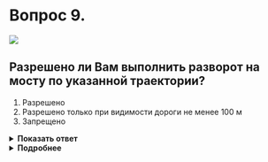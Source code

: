# Вопрос 9.

![](https://s.drom.ru/i24227/pdd/tickets/2016/1542608477.jpg)

## Разрешено ли Вам выполнить разворот на мосту по указанной траектории?

1. Разрешено
2. Разрешено только при видимости дороги не менее 100 м
3. Запрещено

<details>
<summary><b>Показать ответ</b></summary>
Правильный ответ: 3
</details>
<details>
<summary><b>Подробнее</b></summary>
Разворот на мостах запрещён.
(Пункт 8.11 ПДД)
</details>